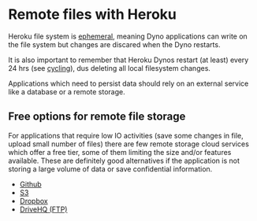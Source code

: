 # Remote files with Heroku

Heroku file system is [ephemeral](https://devcenter.heroku.com/articles/dynos#ephemeral-filesystem), meaning Dyno applications can write on the file system but 
changes are discared when the Dyno restarts.

It is also important to remember that Heroku Dynos restart (at least) every 24 hrs (see [cycling](https://devcenter.heroku.com/articles/dynos#restarting)), 
dus deleting all local filesystem changes.

Applications which need to persist data should rely on an external service like a database or a remote storage.

## Free options for remote file storage 

For applications that require low IO activities (save some changes in file, upload small number of files) there are 
few remote storage cloud services which offer a free tier, some of them limiting the size and/or features available.
These are definitely good alternatives if the application is not storing a large volume of data or save confidential information.

* [Github](doc/Github.md)
* [S3](doc/S3.md)
* [Dropbox](doc/Dropbox.md)
* [DriveHQ (FTP)](doc/DriveHQ.md)


